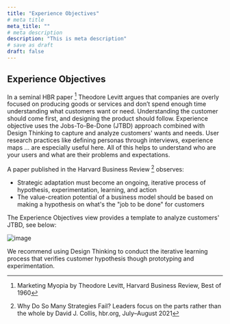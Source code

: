 ```yaml
---
title: "Experience Objectives"
# meta title
meta_title: ""
# meta description
description: "This is meta description"
# save as draft
draft: false
---
```


## Experience Objectives

In a seminal HBR paper [^1] Theodore Levitt argues that companies are overly focused on producing goods or services and don’t spend enough time understanding what customers want or need. Understanding the customer should come first, and designing the product should follow. Experience objective uses the Jobs-To-Be-Done (JTBD) approach combined with Design Thinking to capture and analyze customers' wants and needs. User research practices like defining personas through interviews, experience maps ... are especially useful here. All of this helps to understand who are your users and what are their problems and expectations.

A paper published in the Harvard Business Review [^2] observes:

* Strategic adaptation must become an ongoing, iterative process of hypothesis, experimentation, learning, and action
* The value-creation potential of a business model should be based on making a hypothesis on what's the "job to be done" for customers

The Experience Objectives view provides a template to analyze customers' JTBD, see below:

![image](./images/framework/jtbd-example.svg)

We recommend using Design Thinking to conduct the iterative learning process that verifies customer hypothesis though prototyping and experimentation.

[^1]: Marketing Myopia by Theodore Levitt, Harvard Business Review, Best of 1960
[^2]: Why Do So Many Strategies Fail? Leaders focus on the parts rather than the whole by David J. Collis, hbr.org, July–August 2021

